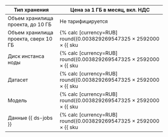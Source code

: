 | Тип хранения | Цена за 1 ГБ в месяц, вкл. НДС |
| --- | --- |
| Объем хранилища проекта, до 10 ГБ | Не тарифицируется |
| Объем хранилища проекта, сверх 10 ГБ | {% calc [currency=RUB] round((0.003829269547325 × 2592000 × {{ sku|RUB|ai.datasphere.disk.v1|number }}) × 100) / 100 %} |
| Диск инстанса ноды | {% calc [currency=RUB] round((0.003829269547325 × 2592000 × {{ sku|RUB|ai.datasphere.deployment|number }}) × 100) / 100 %} |
| Датасет | {% calc [currency=RUB] round((0.003829269547325 × 2592000 × {{ sku|RUB|ai.datasphere.datasets.v1|number }}) × 100) / 100 %} |
| Модель | {% calc [currency=RUB] round((0.003829269547325 × 2592000 × {{ sku|RUB|ai.datasphere.models.v1|number }}) × 100) / 100 %} |
| Данные {{ ds-jobs }} | {% calc [currency=RUB] round((0.003829269547325 × 2592000 × {{ sku|RUB|ai.datasphere.jobs|number }}) × 100) / 100 %} |
